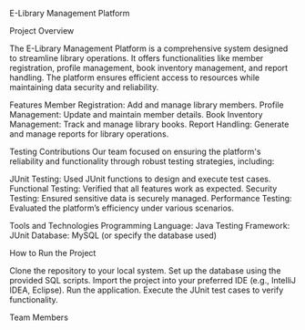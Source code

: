 ﻿E-Library Management Platform
 
Project Overview

The E-Library Management Platform is a comprehensive system designed to streamline library operations. It offers functionalities like member registration, profile management, book inventory management, and report handling. The platform ensures efficient access to resources while maintaining data security and reliability.

Features
Member Registration: Add and manage library members.
Profile Management: Update and maintain member details.
Book Inventory Management: Track and manage library books.
Report Handling: Generate and manage reports for library operations.

Testing Contributions
Our team focused on ensuring the platform's reliability and functionality through robust testing strategies, including:

JUnit Testing: Used JUnit functions to design and execute test cases.
Functional Testing: Verified that all features work as expected.
Security Testing: Ensured sensitive data is securely managed.
Performance Testing: Evaluated the platform’s efficiency under various scenarios.

Tools and Technologies
Programming Language: Java
Testing Framework: JUnit
Database: MySQL (or specify the database used)

How to Run the Project

Clone the repository to your local system.
Set up the database using the provided SQL scripts.
Import the project into your preferred IDE (e.g., IntelliJ IDEA, Eclipse).
Run the application.
Execute the JUnit test cases to verify functionality.

Team Members

